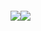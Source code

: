 
<div align="center" style= "margin-top: 20">
  <div style="display: flex; align-items: flex-start;">
    <img src="https://github-readme-stats.vercel.app/api/top-langs/?username=anuraghazra&layout=compact&show_icons=true&title_color=ffffff&icon_color=34abeb&text_color=daf7dc&bg_color=151515"/>
    <img src="https://github-readme-stats.vercel.app/api?username=anuraghazra&show_icons=true&title_color=ffffff&icon_color=34abeb&text_color=daf7dc&bg_color=151515" />
  </div>
</div>
